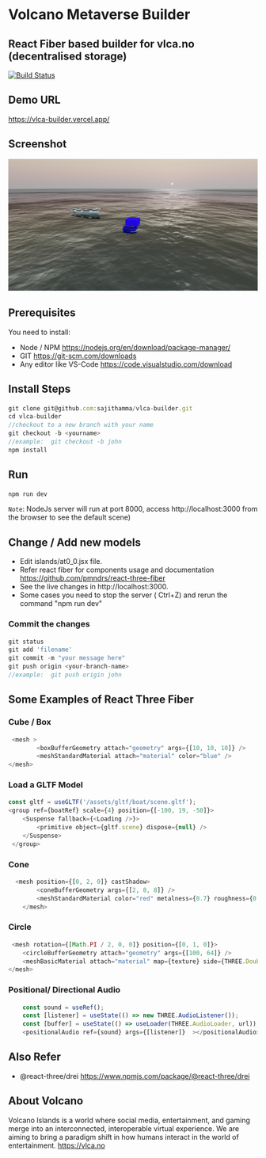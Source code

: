 # Volcano Metaverse Builder
## React Fiber based builder for vlca.no (decentralised storage)

[![Build Status](https://travis-ci.org/joemccann/dillinger.svg?branch=master)](https://travis-ci.org/joemccann/dillinger)

## Demo URL
https://vlca-builder.vercel.app/

## Screenshot

![alt Screenshot](/screenshot.png)


## Prerequisites

You need to install:

- Node / NPM https://nodejs.org/en/download/package-manager/
- GIT https://git-scm.com/downloads
- Any editor like VS-Code https://code.visualstudio.com/download

## Install Steps

```javascript
git clone git@github.com:sajithamma/vlca-builder.git
cd vlca-builder
//checkout to a new branch with your name
git checkout -b <yourname>
//example:  git checkout -b john
npm install
```
## Run 

```bash
npm run dev
```
`Note`: NodeJs server will run at port 8000, access http://localhost:3000 from the browser to see the default scene)

## Change / Add new models

- Edit islands/at0_0.jsx file.
- Refer react fiber for components usage and documentation  https://github.com/pmndrs/react-three-fiber
- See the live changes in http://localhost:3000.
- Some cases you need to stop the server ( Ctrl+Z) and rerun the command "npm run dev"


### Commit the changes

```javascript
git status
git add 'filename'
git commit -m "your message here"
git push origin <your-branch-name>
//example:  git push origin john
```

## Some Examples of React Three Fiber
###  Cube / Box
```javascript
 <mesh >
        <boxBufferGeometry attach="geometry" args={[10, 10, 10]} />
        <meshStandardMaterial attach="material" color="blue" />
</mesh>
```

###  Load a GLTF Model
```javascript
const gltf = useGLTF('/assets/gltf/boat/scene.gltf');
<group ref={boatRef} scale={4} position={[-100, 19, -50]}>
    <Suspense fallback={<Loading />}>
        <primitive object={gltf.scene} dispose={null} />
    </Suspense>
 </group>
```

###  Cone
```javascript
  <mesh position={[0, 2, 0]} castShadow>
        <coneBufferGeometry args={[2, 8, 8]} />
        <meshStandardMaterial color="red" metalness={0.7} roughness={0.1} />
    </mesh>
```

###  Circle
```javascript
 <mesh rotation={[Math.PI / 2, 0, 0]} position={[0, 1, 0]}>
    <circleBufferGeometry attach="geometry" args={[100, 64]} />
    <meshBasicMaterial attach="material" map={texture} side={THREE.DoubleSide} />
</mesh>
```

###  Positional/ Directional Audio
```javascript
    const sound = useRef();
    const [listener] = useState(() => new THREE.AudioListener());
    const [buffer] = useState(() => useLoader(THREE.AudioLoader, url));
    <positionalAudio ref={sound} args={[listener]}  ></positionalAudio>
```

## Also Refer

- @react-three/drei https://www.npmjs.com/package/@react-three/drei


## About Volcano

Volcano Islands is a world where social media, entertainment, and gaming merge into an interconnected, interoperable virtual experience. We are aiming to bring a paradigm shift in how humans interact in the world of entertainment.
https://vlca.no



```